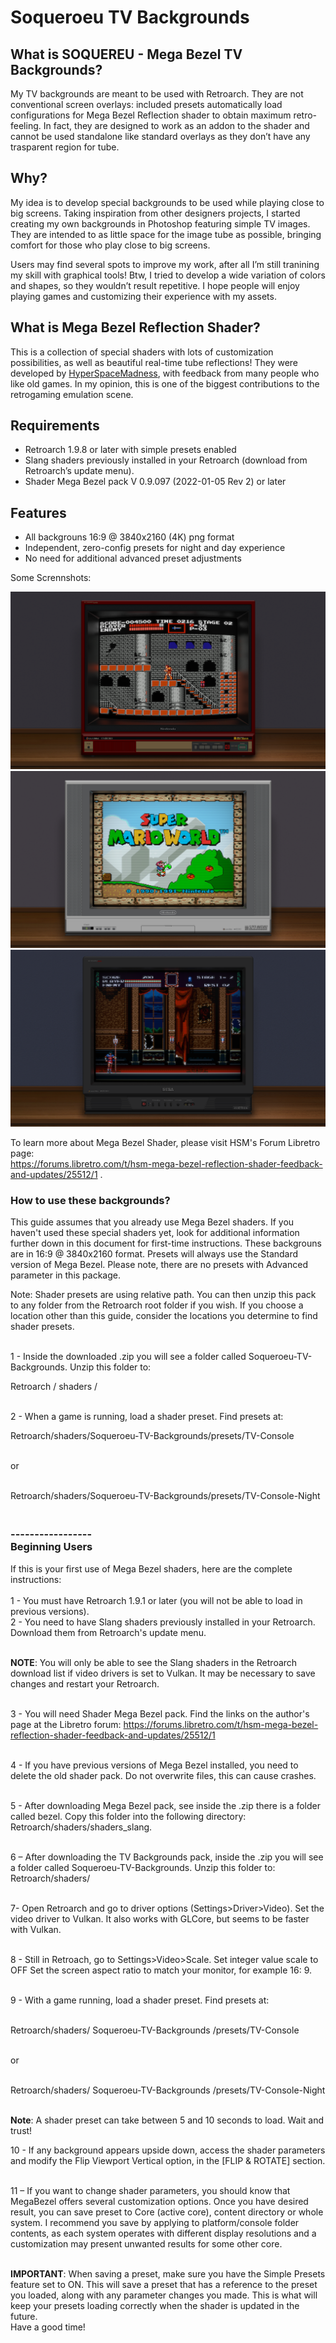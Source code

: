 # Soqueroeu TV Backgrounds
<h2>What is SOQUEREU - Mega Bezel TV Backgrounds?</h2>
<p>My TV backgrounds are meant to be used with Retroarch. They are not conventional screen overlays: included presets automatically load configurations for Mega Bezel Reflection shader to obtain maximum retro-feeling. In fact, they are designed to work as an addon to the shader and cannot be used standalone like standard overlays as they don&rsquo;t have any trasparent region for tube.</p>
<h2>Why?</h2>
<p>My idea is to develop special backgrounds to be used while playing close to big screens. Taking inspiration from other designers projects, I started creating my own backgrounds in Photoshop featuring simple TV images. They are intended to as little space for the image tube as possible, bringing comfort for those who play close to big screens.</p>
<p>Users may find several spots to improve my work, after all I&rsquo;m still tranining my skill with graphical tools! Btw, I tried to develop a wide variation of colors and shapes, so they wouldn&rsquo;t result repetitive. I hope people will enjoy playing games and customizing their experience with my assets.</p>
<h2>What is Mega Bezel Reflection Shader?</h2>
<p>This is a collection of special shaders with lots of customization possibilities, as well as beautiful real-time tube reflections! They were developed by <a href="https://forums.libretro.com/u/hyperspacemadness/summary">HyperSpaceMadness</a>, with feedback from many people who like old games. In my opinion, this is one of the biggest contributions to the retrogaming emulation scene.</p>
<h2>Requirements</h2>
<ul>
<li>Retroarch 1.9.8 or later with simple presets enabled</li>
<li>Slang shaders previously installed in your Retroarch (download from Retroarch&rsquo;s update menu).</li>
<li>Shader Mega Bezel pack V 0.9.097 (2022-01-05 Rev 2) or later</li>
</ul>
<h2>Features</h2>
<ul>
<li>All backgrouns 16:9 @ 3840x2160 (4K) png format</li>
<li>Independent, zero-config presets for night and day experience</li>
<li>No need for additional advanced preset adjustments</li>
</ul>

Some Scrennshots:

![](/Screenshots/FDS_Akumajou_Dracula.png?raw=true)
![](/Screenshots/SNES_Super_MarioWorld.png?raw=true)
![](/Screenshots/SegaGenesis_Castlevania.png?raw=true)


<p>To learn more about Mega Bezel Shader, please visit HSM's Forum Libretro page:<br /><a href="https://forums.libretro.com/t/hsm-mega-bezel-reflection-shader-feedback-and-updates/25512/1" rel="nofollow">https://forums.libretro.com/t/hsm-mega-bezel-reflection-shader-feedback-and-updates/25512/1</a> .</p

  ---------------
<h3><strong>How to use these backgrounds? </strong></h3>
<p>This guide assumes that you already use Mega Bezel shaders. If you haven't used these special shaders yet, look for additional information further down in this document for first-time instructions. These backgrouns are in 16:9 @ 3840x2160 format. Presets will always use the Standard version of Mega Bezel. Please note, there are no presets with Advanced parameter in this package.</p>
Note: Shader presets are using relative path. You can then unzip this pack to any folder from the Retroarch root folder if you wish. If you choose a location other than this guide, consider the locations you determine to find shader presets. 
<p><br />1 - Inside the downloaded .zip you will see a folder called Soqueroeu-TV-Backgrounds. Unzip this folder to:</p>
<p>Retroarch / shaders /</p>
<p><br />2 - When a game is running, load a shader preset. Find presets at:</p>
<p>Retroarch/shaders/Soqueroeu-TV-Backgrounds/presets/TV-Console</p>
<p><br />or</p>
<p><br />Retroarch/shaders/Soqueroeu-TV-Backgrounds/presets/TV-Console-Night</p>
<h3><br />-----------------<br /><strong>Beginning Users</strong></h3>
<p>If this is your first use of Mega Bezel shaders, here are the complete instructions:<br /><br />1 - You must have Retroarch 1.9.1 or later (you will not be able to load in previous versions).<br />2 - You need to have Slang shaders previously installed in your Retroarch. Download them from Retroarch's update menu.</p>
<p><br /><strong>NOTE</strong>: You will only be able to see the Slang shaders in the Retroarch download list if video drivers is set to Vulkan. It may be necessary to save changes and restart your Retroarch.</p>
<p><br />3 - You will need Shader Mega Bezel pack. Find the links on the author's page at the Libretro forum: <a href="https://forums.libretro.com/t/hsm-mega-bezel-reflection-shader-feedback-and-updates/25512/1">https://forums.libretro.com/t/hsm-mega-bezel-reflection-shader-feedback-and-updates/25512/1</a></p>
<p><br />4 - If you have previous versions of Mega Bezel installed, you need to delete the old shader pack. Do not overwrite files, this can cause crashes.</p>
<p><br />5 - After downloading Mega Bezel pack, see inside the .zip there is a folder called bezel. Copy this folder into the following directory: Retroarch/shaders/shaders_slang.</p>
<p><br />6 &ndash; After downloading the TV Backgrounds pack, inside the .zip you will see a folder called Soqueroeu-TV-Backgrounds. Unzip this folder to: Retroarch/shaders/</p>
<p><br />7- Open Retroarch and go to driver options (Settings&gt;Driver&gt;Video). Set the video driver to Vulkan. It also works with GLCore, but seems to be faster with Vulkan.</p>
<p><br />8 - Still in Retroach, go to Settings&gt;Video&gt;Scale. Set integer value scale to OFF Set the screen aspect ratio to match your monitor, for example 16: 9.</p>
<p><br />9 - With a game running, load a shader preset. Find presets at:</p>
<p><br />Retroarch/shaders/ Soqueroeu-TV-Backgrounds /presets/TV-Console</p>
<p><br />or</p>
<p><br />Retroarch/shaders/ Soqueroeu-TV-Backgrounds /presets/TV-Console-Night</p>
<p><br /><strong>Note</strong>: A shader preset can take between 5 and 10 seconds to load. Wait and trust!</p>
10 - If any background appears upside down, access the shader parameters and modify the Flip Viewport Vertical option, in the [FLIP & ROTATE] section. 
<p><br />11 &ndash; If you want to change shader parameters, you should know that MegaBezel offers several customization options. Once you have desired result, you can save preset to Core (active core), content directory or whole system. I recommend you save by applying to platform/console folder contents, as each system operates with different display resolutions and a customization may present unwanted results for some other core.</p>
<p><br /><strong>IMPORTANT</strong>: When saving a preset, make sure you have the Simple Presets feature set to ON. This will save a preset that has a reference to the preset you loaded, along with any parameter changes you made. This is what will keep your presets loading correctly when the shader is updated in the future.<br />Have a good time!</p>
